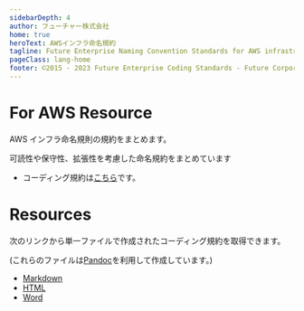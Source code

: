```yaml
---
sidebarDepth: 4
author: フューチャー株式会社
home: true
heroText: AWSインフラ命名規約
tagline: Future Enterprise Naming Convention Standards for AWS infrastructure resource
pageClass: lang-home
footer: ©2015 - 2023 Future Enterprise Coding Standards - Future Corporation
---
```


# For AWS Resource

AWS インフラ命名規則の規約をまとめます。

可読性や保守性、拡張性を考慮した命名規約をまとめています

- コーディング規約は[こちら](./AWSインフラリソース命名規約.md)です。

# Resources

次のリンクから単一ファイルで作成されたコーディング規約を取得できます。

(これらのファイルは[Pandoc]を利用して作成しています。)

- [Markdown](https://github.com/future-architect/coding-standards/blob/master/documents/forAWSResource/AWSインフラリソース命名規約.md)
- [HTML](https://github.com/future-architect/coding-standards/blob/gh-pages/resources/AWSインフラリソース命名規約.html)
- [Word](https://github.com/future-architect/coding-standards/raw/gh-pages/resources/AWSインフラリソース命名規約.docx)

[pandoc]: https://pandoc.org/
